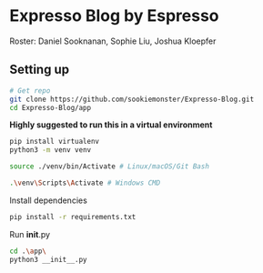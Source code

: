 # Expresso Blog by Espresso
Roster: Daniel Sooknanan, Sophie Liu, Joshua Kloepfer

## Setting up 
```bash
# Get repo
git clone https://github.com/sookiemonster/Expresso-Blog.git
cd Expresso-Blog/app
```

<b>Highly suggested to run this in a virtual environment</b>
```bash
pip install virtualenv
python3 -m venv venv
```
```bash
source ./venv/bin/Activate # Linux/macOS/Git Bash
```
```bash
.\venv\Scripts\Activate # Windows CMD
```

Install dependencies
```bash
pip install -r requirements.txt
```

Run __init__.py
```bash
cd .\app\
python3 __init__.py
```
